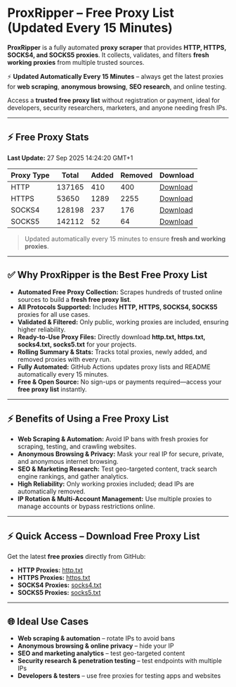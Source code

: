 # ProxRipper – Free Proxy List (Updated Every 15 Minutes)

**ProxRipper** is a fully automated **proxy scraper** that provides **HTTP, HTTPS, SOCKS4, and SOCKS5 proxies**. It collects, validates, and filters **fresh working proxies** from multiple trusted sources.  

⚡ **Updated Automatically Every 15 Minutes** – always get the latest proxies for **web scraping**, **anonymous browsing**, **SEO research**, and online testing.  

Access a **trusted free proxy list** without registration or payment, ideal for developers, security researchers, marketers, and anyone needing fresh IPs.

---

## ⚡ Free Proxy Stats

<!-- PROXY_STATS_START -->
**Last Update:** 27 Sep 2025 14:24:20 GMT+1

| Proxy Type | Total | Added | Removed | Download |
|------------|-------|-------|---------|----------|
| HTTP | 137165 | 410 | 400 | [Download](https://raw.githubusercontent.com/mohammedcha/ProxRipper/main/full_proxies/http.txt) |
| HTTPS | 53650 | 1289 | 2255 | [Download](https://raw.githubusercontent.com/mohammedcha/ProxRipper/main/full_proxies/https.txt) |
| SOCKS4 | 128198 | 237 | 176 | [Download](https://raw.githubusercontent.com/mohammedcha/ProxRipper/main/full_proxies/socks4.txt) |
| SOCKS5 | 142112 | 52 | 64 | [Download](https://raw.githubusercontent.com/mohammedcha/ProxRipper/main/full_proxies/socks5.txt) |
<!-- PROXY_STATS_END -->

> Updated automatically every 15 minutes to ensure **fresh and working proxies**.

---

## ✅ Why ProxRipper is the Best Free Proxy List

- **Automated Free Proxy Collection:** Scrapes hundreds of trusted online sources to build a **fresh free proxy list**.  
- **All Protocols Supported:** Includes **HTTP, HTTPS, SOCKS4, SOCKS5** proxies for all use cases.  
- **Validated & Filtered:** Only public, working proxies are included, ensuring higher reliability.  
- **Ready-to-Use Proxy Files:** Directly download **http.txt, https.txt, socks4.txt, socks5.txt** for your projects.  
- **Rolling Summary & Stats:** Tracks total proxies, newly added, and removed proxies with every run.  
- **Fully Automated:** GitHub Actions updates proxy lists and README automatically every 15 minutes.  
- **Free & Open Source:** No sign-ups or payments required—access your **free proxy list** instantly.

---

## ⚡ Benefits of Using a Free Proxy List

- **Web Scraping & Automation:** Avoid IP bans with fresh proxies for scraping, testing, and crawling websites.  
- **Anonymous Browsing & Privacy:** Mask your real IP for secure, private, and anonymous internet browsing.  
- **SEO & Marketing Research:** Test geo-targeted content, track search engine rankings, and gather analytics.  
- **High Reliability:** Only working proxies included; dead IPs are automatically removed.  
- **IP Rotation & Multi-Account Management:** Use multiple proxies to manage accounts or bypass restrictions online.

---

## ⚡ Quick Access – Download Free Proxy List

Get the latest **free proxies** directly from GitHub:

- **HTTP Proxies:** [http.txt](https://raw.githubusercontent.com/taharouite/ProxRipper/main/full_proxies/http.txt)  
- **HTTPS Proxies:** [https.txt](https://raw.githubusercontent.com/taharouite/ProxRipper/main/full_proxies/https.txt)  
- **SOCKS4 Proxies:** [socks4.txt](https://raw.githubusercontent.com/taharouite/ProxRipper/main/full_proxies/socks4.txt)  
- **SOCKS5 Proxies:** [socks5.txt](https://raw.githubusercontent.com/taharouite/ProxRipper/main/full_proxies/socks5.txt)  

---

## 🌐 Ideal Use Cases

- **Web scraping & automation** – rotate IPs to avoid bans  
- **Anonymous browsing & online privacy** – hide your IP  
- **SEO and marketing analytics** – test geo-targeted content  
- **Security research & penetration testing** – test endpoints with multiple IPs  
- **Developers & testers** – use free proxies for testing apps and websites

  
